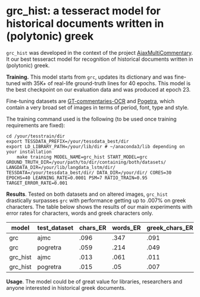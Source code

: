 # grc_hist: a tesseract model for historical documents written in (polytonic) greek

`grc_hist` was developed in the context of the project [AjaxMultiCommentary](https://github.com/AjaxMultiCommentary/). It our best tesseract model for recognition of historical documents written in (polytonic) greek. 

**Training.** This model starts from `grc`, updates its dictionary and was fine-tuned with 35K+ of real-life ground-truth lines for 40 epochs. This model is the best checkpoint on our evaluation data and was produced at epoch 23. 

Fine-tuning datasets are [GT-commentaries-OCR](https://github.com/AjaxMultiCommentary/GT-commentaries-OCR) and  [Pogetra](https://zenodo.org/record/4774201), which contain a very broad set of images in terms of period, font, type and style. 

The training command used is the following (to be used once training requirements are fixed):

```shell
cd /your/tesstrain/dir
export TESSDATA_PREFIX=/your/tessdata_best/dir
export LD_LIBRARY_PATH=/your/lib/dir # ~/anaconda3/lib depending on your installation 
	make training MODEL_NAME=grc_hist START_MODEL=grc GROUND_TRUTH_DIR=/your/path/to/dir/containing/both/datasets/
LANGDATA_DIR=/your/lib/langdata_lstm/dir/ TESSDATA=/your/tessdata_best/dir/ DATA_DIR=/your/dir/ CORES=30 EPOCHS=40 LEARNING_RATE=0.0001 PSM=7 RATIO_TRAIN=0.95 TARGET_ERROR_RATE=0.001
```

**Results**. Tested on both datasets and on altered images, `grc_hist` drastically surpasses `grc` with performance getting up to .007% on greek characters. The table below shows the results of our main experiments with error rates for characters, words and greek characters only.


| model    | test_dataset | chars_ER | words_ER | greek_chars_ER |
| -------- | ------------ | -------- | -------- | -------------- |
| grc      | ajmc         | .096     | .347     | .091           |
| grc      | pogretra     | .059     | .214     | .049           |
| grc_hist | ajmc         | .013     | .061     | .011           |
| grc_hist | pogretra     | .015     | .05      | .007           |



**Usage**. The model could be of great value for libraries, researchers and anyone interested in historical greek documents. 
